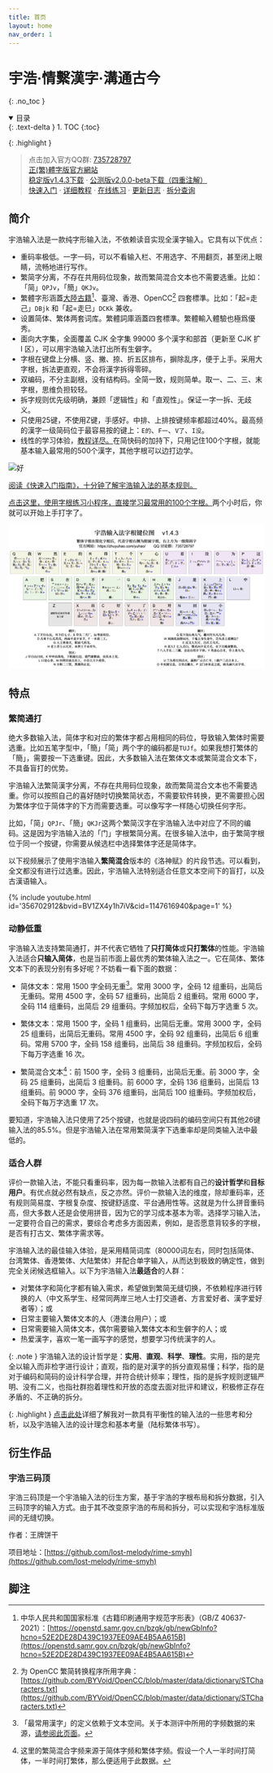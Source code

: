 ```yaml
---
title: 首页
layout: home
nav_order: 1
---
```


<!-- omit in toc -->
# 宇浩·情繫漢字·溝通古今
{: .no_toc }

<details open markdown="block">
  <summary>
    目录
  </summary>
  {: .text-delta }
1. TOC
{:toc}
</details>

{: .highlight }
>点击加入官方QQ群: [735728797](https://jq.qq.com/?_wv=1027&k=2OYDP4Tk)  
>[正(繁)體字版官方網站](https://zhuyuhao.com/yuhaoim)  
>[稳定版v1.4.3下载](https://github.com/forFudan/yuhao/releases/tag/v1.4.3) ·
>[公测版v2.0.0-beta下载（四重注解）](https://github.com/forFudan/yuhao/releases/tag/v2.0.0-beta)  
>[快速入门](./docs/cookbook) ·
>[详细教程](./docs/learn) ·
>[在线练习](./docs/practice) ·
>[更新日志](./docs/updates/updates) ·
>[拆分查询](./chaifen/)  

## 简介

宇浩输入法是一款纯字形输入法，不依赖读音实现全漢字输入。它具有以下优点：

- 重码率极低。一字一码，可以不看输入栏、不用选字、不用翻页，甚至闭上眼睛，流畅地进行写作。
- 繁简字分离，不存在共用码位现象，故而繁简混合文本也不需要选重。比如：「简」`QPJv`，「簡」`QKJv`。
- 繁體字形涵蓋[大陸古籍](./docs/articles/guji)[^guji_standards]、臺灣、香港、OpenCC[^opencc_standards] 四套標準。比如：「起=走己」`DBjk` 和「起=走巳」`DCKk` 兼收。
- 设置简体、繁体两套词库。繁體詞庫涵蓋四套標準。繁體輸入體驗也極爲優秀。
- 面向大字集，全面覆盖 CJK 全字集 99000 多个漢字和部首（更新至 CJK 扩 I 区），可以用宇浩输入法打出所有生僻字。
- 字根在键盘上分横、竖、撇、捺、折五区排布，摒除乱序，便于上手。采用大字根，拆法更直观，不会将漢字拆得零碎。
- 双编码，不分主副根，没有结构码。全简一致，规则简单。取一、二、三、末字根，思维负担较轻。
- 拆字规则优先级明确，兼顾「逻辑性」和「直观性」。保证一字一拆、无歧义。
- 只使用25键，不使用Z键，手感好。中排、上排按键频率都超过40%。最高频的漢字一级简码位于最容易按的键上：`E的`、`F一`、`V了`、`I没`。
- 线性的学习体验，[教程详尽。](./docs/learn)在简快码的加持下，只用记住100个字根，就能基本输入最常用的500个漢字，其他字根可以边打边学。

![好](./image/好.png)

[阅读《快速入门指南》，十分钟了解宇浩输入法的基本规则。](./docs/cookbook)

[点击这里，使用字根练习小程序，直接学习最常用的100个字根。](./practice/practice_100.html)两个小时后，你就可以开始上手打字了。

[![宇浩输入法宋体字根图](./image/宇浩输入法宋体字根图.png)](./image/宇浩输入法宋体字根图.png)

## 特点

### 繁简通打

绝大多数输入法，简体字和对应的繁体字都占用相同的码位，导致输入繁体时需要选重。比如五笔字型中，「簡」「简」两个字的编码都是`TUJf`。如果我想打繁体的「簡」，需要按一下选重键。因此，大多数输入法在繁体文本或繁简混合文本下，不具备盲打的优势。

宇浩输入法繁简漢字分离，不存在共用码位现象，故而繁简混合文本也不需要选重。你可以按照自己的喜好随时切换繁简状态，不需要软件转换，更不需要担心因为繁体字位于简体字的下方而需要选重。可以像写字一样随心切换任何字形。

比如，「简」`QPJr`、「簡」`QKJr`这两个繁简汉字在宇浩输入法中对应了不同的编码。这是因为宇浩输入法的「门」字根繁简分离。在很多输入法中，由于繁简字根位于同一个按键，你需要从候选栏中选择繁体字还是简体字。

以下视频展示了使用宇浩输入**繁简混合**版本的《洛神赋》的片段节选。可以看到，全文都没有进行过选重。因此，宇浩输入法特别适合任意文本空间下的盲打，以及古漢语输入。

{% include youtube.html id='356702912&bvid=BV1ZX4y1h7iV&cid=1147616940&page=1' %}

### 动静低重

宇浩输入法支持繁简通打，并不代表它牺牲了**只打简体**或**只打繁体**的性能。宇浩输入法适合**只输入简体**，也是当前市面上最优秀的繁体输入法之一。它在简体、繁体文本下的表现分别有多好呢？不妨看一看下面的数据：

- 简体文本：常用 1500 字全码无重[^frequent_characters]。常用 3000 字，全码 12 组重码，出简后无重码。常用 4500 字，全码 57 组重码，出简后 2 组重码。常用 6000 字，全码 114 组重码，出简后 29 组重码。字频加权后，全码下每万字选重 5 次。

- 繁体文本：常用 1500 字，全码 1 组重码，出简后无重。常用 3000 字，全码 25 组重码，出简后无重码。常用 4500 字，全码 92 组重码，出简后 6 组重码。常用 5700 字，全码 158 组重码，出简后 38 组重码。字频加权后，全码下每万字选重 16 次。

- 繁简混合文本[^mixed_frequency]：前 1500 字，全码 3 组重码，出简后无重。前 3000 字，全码 25 组重码，出简后 3 组重码。前 6000 字，全码 136 组重码，出简后 13 组重码。前 9000 字，全码 376 组重码，出简后 100 组重码。字频加权后，全码下每万字选重 17 次。

要知道，宇浩输入法只使用了25个按键，也就是说四码的编码空间只有其他26键输入法的85.5%。但是宇浩输入法在常用繁简漢字下选重率却是同类输入法中最低的。

### 适合人群

评价一款输入法，不能只看重码率，因为每一款输入法都有自己的**设计哲学**和**目标用户**。有优点就必然有缺点，反之亦然。评价一款输入法的维度，除却重码率，还有规则简易度、字根复杂度、按键舒适度、平台通用性等。这就是为什么拼音重码高，但大多数人还是会使用拼音，因为它的学习成本基本为零。选择学习输入法，一定要符合自己的需求，要综合考虑多方面因素，例如，是否愿意背较多的字根，是否有打古文、繁体字需求等。

宇浩输入法的最佳输入体验，是采用精简词库（80000词左右，同时包括简体、台湾繁体、香港繁体、大陆繁体）并配合单字输入，从而达到极致的确定性，做到完全关闭候选框输入。以下为宇浩输入法**最适合**的人群：

- 对繁体字和简化字都有输入需求，希望做到繁简无缝切换，不依赖程序进行转换的人（中文系学生、经常同两岸三地人士打交道者、方言爱好者、漢字爱好者等）；或
- 日常主要输入繁体文本的人（港澳台用户）；或
- 日常需要输入简体文本，偶尔需要输入繁体文本和生僻字的人；或
- 热爱漢字，喜欢一笔一画写字的感觉，想要学习传统漢字的人。

{: .note }
宇浩输入法的设计哲学是：**实用**、**直观**、**科学**、**理性**。实用，指的是完全以输入而非检字进行设计；直观，指的是对漢字的拆分直观易懂；科学，指的是对于编码和简码的设计科学合理，并符合统计频率；理性，指的是拆字规则逻辑严明、没有二义，也指社群抱着理性和开放的态度去面对批评和建议，积极修正存在矛盾的、不正确的拆分。

{: .highlight }
[点击此处](./docs/articles/discussion)详细了解我对一款具有平衡性的输入法的一些思考和分析，以及宇浩输入法的设计理念和基本考量（陆标繁体书写）。

## 衍生作品

### 宇浩三码顶

宇浩三码顶是一个宇浩输入法的衍生方案，基于宇浩的字根布局和拆分数据，引入三码顶字的输入方式。由于其不改变原宇浩的布局和拆分，可以实现和宇浩标准版间的无缝切换。

作者：王牌饼干

项目地址：[https://github.com/lost-melody/rime-smyh](https://github.com/lost-melody/rime-smyh)

## 脚注

[^frequent_characters]: 「最常用漢字」的定义依赖于文本空间。关于本测评中所用的字频数据的来源，[请参阅此页面](./docs/articles/statistics)。

[^guji_standards]: 中华人民共和国国家标准《古籍印刷通用字规范字形表》（GB/Z 40637-2021）：[https://openstd.samr.gov.cn/bzgk/gb/newGbInfo?hcno=52E2DE28D439C1937EE09AE4B5AA615B](https://openstd.samr.gov.cn/bzgk/gb/newGbInfo?hcno=52E2DE28D439C1937EE09AE4B5AA615B)

[^opencc_standards]: 为 OpenCC 繁简转换程序所用字典：[https://github.com/BYVoid/OpenCC/blob/master/data/dictionary/STCharacters.txt](https://github.com/BYVoid/OpenCC/blob/master/data/dictionary/STCharacters.txt)

[^mixed_frequency]: 这里的繁简混合字频来源于简体字频和繁体字频。假设一个人一半时间打简体，一半时间打繁体，那么便适用于此数据。
